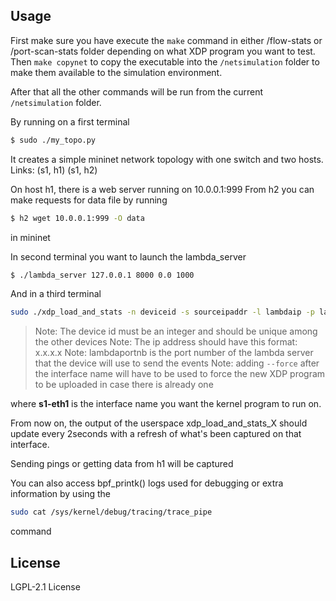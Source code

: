 ## Usage

First make sure you have execute the ``` make ``` command in either /flow-stats or /port-scan-stats folder depending on what XDP program you want to test.
Then ``` make copynet ``` to copy the executable into the ``` /netsimulation ``` folder to make them available to the simulation environment.

After that all the other commands will be run from the current ``` /netsimulation ``` folder.

By running on a first terminal
```sh
$ sudo ./my_topo.py
```
It creates a simple mininet network topology with one switch and two hosts.
Links: (s1, h1) (s1, h2)

On host h1, there is a web server running on 10.0.0.1:999
From h2 you can make requests for data file by running 

```sh
$ h2 wget 10.0.0.1:999 -O data
```
in mininet

In second terminal you want to launch the lambda_server

```sh
$ ./lambda_server 127.0.0.1 8000 0.0 1000
```

And in a third terminal 

```sh
sudo ./xdp_load_and_stats -n deviceid -s sourceipaddr -l lambdaip -p lambdaportnb --dev interface-name
```
> Note: The device id must be an integer and should be unique among the other devices
> Note: The ip address should have this format: x.x.x.x
> Note: lambdaportnb is the port number of the lambda server that the device will use to send the events
> Note: adding `--force` after the interface name will have to be used to force the new XDP program to be uploaded in case there is already one

where **s1-eth1** is the interface name you want the kernel program to run on.

From now on, the output of the userspace xdp_load_and_stats_X should 
update every 2seconds with a refresh of what's been captured on that interface.

Sending pings or getting data from h1 will be captured

You can also access bpf_printk() logs used for debugging or extra information by using the 

```sh
sudo cat /sys/kernel/debug/tracing/trace_pipe 
```

command

## License

LGPL-2.1 License 

[//]: # 
